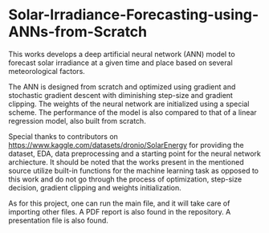 # Solar-Irradiance-Forecasting-using-ANNs-from-Scratch
This works develops a deep artificial neural network (ANN) model to forecast solar irradiance at a given time and place based on several meteorological factors. 

The ANN is designed from scratch and optimized using gradient and stochastic gradient descent with diminishing step-size and gradient clipping. The weights of the neural network are initialized using a special scheme. The performance of the model is also compared to that of a linear regression model, also built from scratch. 

Special thanks to contributors on https://www.kaggle.com/datasets/dronio/SolarEnergy for providing the dataset, EDA, data preprocessing and a starting point for the neural network archiecture. It should be noted that the works present in the mentioned source utilize built-in functions for the machine learning task as opposed to this work and do not go through the process of optimization, step-size decision, gradient clipping and weights initialization. 

As for this project, one can run the main file, and it will take care of importing other files. A PDF report is also found in the repository. A presentation file is also found. 
